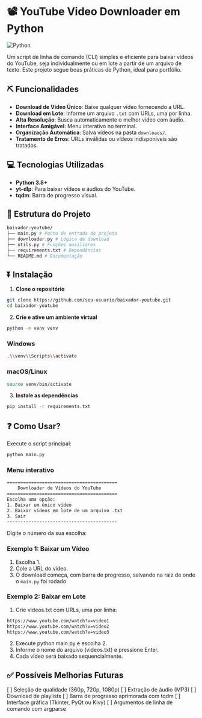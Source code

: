 # 📽️ YouTube Video Downloader em Python

![Python](https://img.shields.io/badge/python-3.8+-blue.svg)

Um script de linha de comando (CLI) simples e eficiente para baixar vídeos do YouTube, seja individualmente ou em lote a partir de um arquivo de texto. Este projeto segue boas práticas de Python, ideal para portfólio.

## ⛏️ Funcionalidades

- **Download de Vídeo Único**: Baixe qualquer vídeo fornecendo a URL.
- **Download em Lote**: Informe um arquivo `.txt` com URLs, uma por linha.
- **Alta Resolução**: Busca automaticamente o melhor vídeo com áudio.
- **Interface Amigável**: Menu interativo no terminal.
- **Organização Automática**: Salva vídeos na pasta `downloads/`.
- **Tratamento de Erros**: URLs inválidas ou vídeos indisponíveis são tratados.

## 💻 Tecnologias Utilizadas

- **Python 3.8+**
- **yt-dlp**: Para baixar vídeos e áudios do YouTube.
- **tqdm**: Barra de progresso visual.

## 📝 Estrutura do Projeto

```bash
baixador-youtube/
├── main.py # Ponto de entrada do projeto
├── downloader.py # Lógica de download
├── utils.py # Funções auxiliares
├── requirements.txt # Dependências
└── README.md # Documentação
```

## ⏬ Instalação

1. **Clone o repositório**

```bash
git clone https://github.com/seu-usuario/baixador-youtube.git
cd baixador-youtube
```

2. **Crie e ative um ambiente virtual**

```bash
python -m venv venv
```

### Windows

```bash
.\\venv\\Scripts\\activate
```

### macOS/Linux

```bash
source venv/bin/activate
```

3. **Instale as dependências**

```bash
pip install -r requirements.txt
```

## ❓ Como Usar?

Execute o script principal:

```bash
python main.py
```

### Menu interativo

```bash
=========================================
    Downloader de Vídeos do YouTube
=========================================
Escolha uma opção:
1. Baixar um único vídeo
2. Baixar vídeos em lote de um arquivo .txt
3. Sair
-----------------------------------------
```

Digite o número da sua escolha:

### Exemplo 1: Baixar um Vídeo

1. Escolha 1.
2. Cole a URL do vídeo.
3. O download começa, com barra de progresso, salvando na raiz de onde o `main.py` foi rodado

### Exemplo 2: Baixar em Lote

1. Crie videos.txt com URLs, uma por linha:

```bash
https://www.youtube.com/watch?v=video1
https://www.youtube.com/watch?v=video2
https://www.youtube.com/watch?v=video3
```

2. Execute python main.py e escolha 2.
3. Informe o nome do arquivo (videos.txt) e pressione Enter.
4. Cada vídeo será baixado sequencialmente.

## ✅ Possíveis Melhorias Futuras
 [  ] Seleção de qualidade (360p, 720p, 1080p)
 [  ] Extração de áudio (MP3)
 [  ] Download de playlists
 [  ] Barra de progresso aprimorada com tqdm
 [  ] Interface gráfica (Tkinter, PyQt ou Kivy)
 [  ] Argumentos de linha de comando com argparse